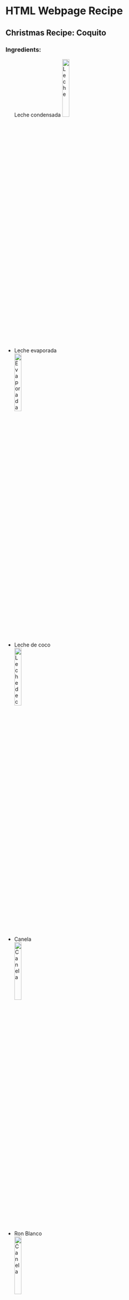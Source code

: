 <h1> HTML Webpage Recipe </h1>
<h2> Christmas Recipe: Coquito </h2>





<h3> Ingredients: </h3>

<ul
  <li>Leche condensada</li>
  <img
  src="https://www.cocinayvino.com/wp-content/uploads/2014/12/leche-condensada-1200x720.jpg"
  title="Leche"
  width="20%"
  height="20%" />
  
  <li>Leche evaporada</li>
  <img
  src="https://m.media-amazon.com/images/I/61f9zpE7wSL._SX425_PIbundle-2,TopRight,0,0_AA425SH20_.jpg"
  title="Evaporada"
  width="20%"
  height="20%" />
  
  <li>Leche de coco</li>
  <img
  src="https://www.goya.com/media/7124/coconut-milk.png?height=440"
   title="Leche de coco"
   width="20%"
   height="20%" />
  
  <li>Canela</li>
  <img 
  src="https://www.hola.com/imagenes//estar-bien/20180607125261/la-canela-es-una-especia-llena-de-propiedades-beneficiosas/0-574-101/canelapropiedades-t.jpg"
   title="Canela"
   width="20%"
   height="20%" />
       
  <li>Ron Blanco</li>
  <img
  src="https://www.licorea.com/images/magictoolbox_cache/feabb61ae2a71c1844359f7cbe8b5d82/4/1/4169/original/286853678/ron_blanco_romero_1_litro.jpg"
  title="Canela"
        width="20%"
       height="20%" />
  </ul>




<h3> Steps: </h3>

<ol>
  <li>Reunir todos los ingredientes</li>
  <li>Vamos a licuar comenzando con las leches, almendras, extracto de almendras, canela y por ultimo el amaretto</li>
  <li>Lo guardamos en envases de crsital y los colocamos en la nevera</li>
  <li>Si gusta al momento de servir podemos decorar con una tama de canela y trozos de almendra</li>
  
